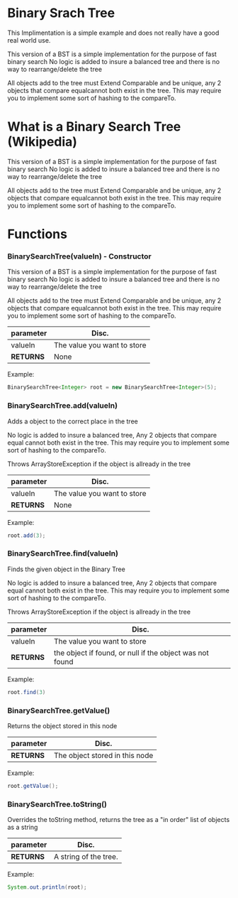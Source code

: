 # Binary Srach Tree #

This Implimentation is a simple example and does not really have a good real world use.

This version of a BST is a simple implementation for the purpose of fast binary search No logic is added to insure a balanced tree and there is no way to rearrange/delete the tree

All objects add to the tree must Extend Comparable and be unique, any 2 objects that compare equalcannot both exist in the tree. This may require you to implement some sort of hashing to the compareTo.

# What is a Binary Search Tree (Wikipedia)
This version of a BST is a simple implementation for the purpose of fast binary search No logic is added to insure a balanced tree and there is no way to rearrange/delete the tree

All objects add to the tree must Extend Comparable and be unique, any 2 objects that compare equalcannot both exist in the tree. This may require you to implement some sort of hashing to the compareTo.

# Functions

### BinarySearchTree<T>(valueIn) - Constructor
This version of a BST is a simple implementation for the purpose of fast binary search No logic is added to insure a balanced tree and there is no way to rearrange/delete the tree


All objects add to the tree must Extend Comparable and be unique, any 2 objects that compare equalcannot both exist in the tree. This may require you to implement some sort of hashing to the compareTo.


parameter|Disc.
---------|----
valueIn|The value you want to store
**RETURNS**|None

Example: 
```java 
BinarySearchTree<Integer> root = new BinarySearchTree<Integer>(5);
```

### BinarySearchTree.add(valueIn)
Adds a object to the correct place in the tree

No logic is added to insure a balanced tree, Any 2 objects that compare equal cannot both exist in the tree. This may require you to implement some sort of hashing to the compareTo.

Throws ArrayStoreException if the object is allready in the tree

parameter|Disc.
---------|----
valueIn|The value you want to store
**RETURNS**|None

Example: 
```java 
root.add(3);
```

### BinarySearchTree.find(valueIn)
Finds the given object in the Binary Tree

No logic is added to insure a balanced tree, Any 2 objects that compare equal cannot both exist in the tree. This may require you to implement some sort of hashing to the compareTo.

Throws ArrayStoreException if the object is allready in the tree

parameter|Disc.
---------|----
valueIn|The value you want to store
**RETURNS**|the object if found, or null if the object was not found

Example: 
```java 
root.find(3)
```

### BinarySearchTree.getValue()
Returns the object stored in this node 

parameter|Disc.
---------|----
**RETURNS**|The object stored in this node 

Example: 
```java 
root.getValue();
```

### BinarySearchTree.toString()
Overrides the toString method, returns the tree as a "in order" list of objects as a string

parameter|Disc.
---------|----
**RETURNS**|A string of the tree.

Example: 
```java 
System.out.println(root);
```